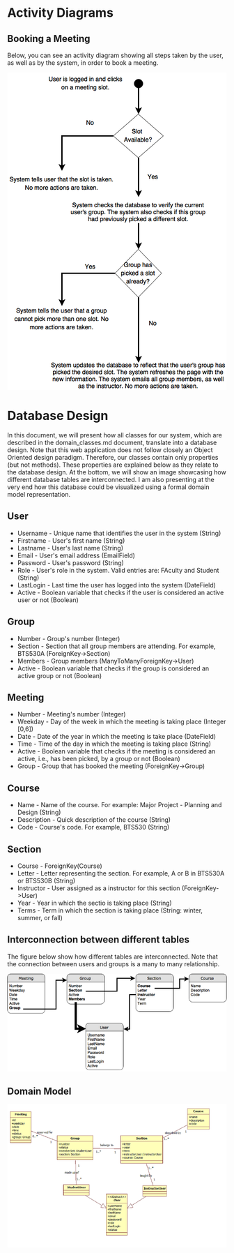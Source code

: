 # Activity Diagrams

## Booking a Meeting
Below, you can see an activity diagram showing all steps taken by the user, as well as by the system, in order to book a meeting.

![](./Images/pick_meeting.png)
#  

# Database Design

In this document, we will present how all classes for our system, which are described in the domain_classes.md document, translate into a database design. Note that this web application does not follow closely an Object Oriented design paradigm. Therefore, our classes contain only properties (but not methods). These properties are explained below as they relate to the database design. At the bottom, we will show an image showcasing how different database tables are interconnected. I am also presenting at the very end how this database could be visualized using a formal domain model representation.

## User
* Username - Unique name that identifies the user in the system (String)
* Firstname - User's first name (String)
* Lastname - User's last name (String)
* Email - User's email address (EmailField)
* Password - User's password (String)
* Role - User's role in the system. Valid entries are: FAculty and Student (String)
* LastLogin - Last time the user has logged into the system (DateField)
* Active - Boolean variable that checks if the user is considered an active user or not (Boolean)

## Group
* Number - Group's number (Integer)
* Section - Section that all group members are attending. For example, BTS530A (ForeignKey->Section)
* Members - Group members (ManyToManyForeignKey->User)
* Active - Boolean variable that checks if the group is considered an active group or not (Boolean)

## Meeting
* Number - Meeting's number (Integer)
* Weekday - Day of the week in which the meeting is taking place (Integer [0,6])
* Date - Date of the year in which the meeting is take place (DateField)
* Time - Time of the day in which the meeting is taking place (String)
* Active - Boolean variable that checks if the meeting is considered an active, i.e., has been picked, by a group or not (Boolean)
* Group - Group that has booked the meeting (ForeignKey->Group)

## Course
* Name - Name of the course. For example: Major Project - Planning and Design (String)
* Description - Quick description of the course (String)
* Code - Course's code. For example, BTS530 (String)

## Section
* Course - ForeignKey(Course)
* Letter - Letter representing the section. For example, A or B in BTS530A or BTS530B (String)
* Instructor - User assigned as a instructor for this section (ForeignKey->User)
* Year - Year in which the sectio is taking place (String)
* Terms - Term in which the section is taking place (String: winter, summer, or fall)

## Interconnection between different tables

The figure below show how different tables are interconnected. Note that the connection between users and groups is a many to many relationship.

![](./Images/database.png)

## Domain Model

![](./Images/domain_classes.png)
